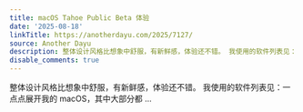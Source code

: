 ```yaml
---
title: macOS Tahoe Public Beta 体验
date: '2025-08-18'
linkTitle: https://anotherdayu.com/2025/7127/
source: Another Dayu
description: 整体设计风格比想象中舒服，有新鲜感，体验还不错。 我使用的软件列表见：一点点展开我的 macOS，其中大部分都 ...
disable_comments: true
---
```

整体设计风格比想象中舒服，有新鲜感，体验还不错。 我使用的软件列表见：一点点展开我的 macOS，其中大部分都 ...
